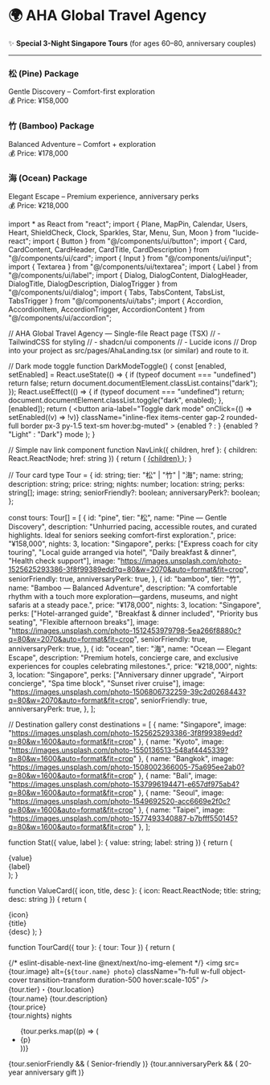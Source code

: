 # 🌍 AHA Global Travel Agency

✨ **Special 3-Night Singapore Tours** (for ages 60–80, anniversary couples)

---

### 松 (Pine) Package
Gentle Discovery – Comfort-first exploration  
💰 Price: ¥158,000

### 竹 (Bamboo) Package
Balanced Adventure – Comfort + exploration  
💰 Price: ¥178,000

### 海 (Ocean) Package
Elegant Escape – Premium experience, anniversary perks  
💰 Price: ¥218,000

import * as React from "react";
import { Plane, MapPin, Calendar, Users, Heart, ShieldCheck, Clock, Sparkles, Star, Menu, Sun, Moon } from "lucide-react";
import { Button } from "@/components/ui/button";
import { Card, CardContent, CardHeader, CardTitle, CardDescription } from "@/components/ui/card";
import { Input } from "@/components/ui/input";
import { Textarea } from "@/components/ui/textarea";
import { Label } from "@/components/ui/label";
import { Dialog, DialogContent, DialogHeader, DialogTitle, DialogDescription, DialogTrigger } from "@/components/ui/dialog";
import { Tabs, TabsContent, TabsList, TabsTrigger } from "@/components/ui/tabs";
import { Accordion, AccordionItem, AccordionTrigger, AccordionContent } from "@/components/ui/accordion";

// AHA Global Travel Agency — Single-file React page (TSX)
// - TailwindCSS for styling
// - shadcn/ui components
// - Lucide icons
// Drop into your project as src/pages/AhaLanding.tsx (or similar) and route to it.

// Dark mode toggle
function DarkModeToggle() {
  const [enabled, setEnabled] = React.useState<boolean>(() => {
    if (typeof document === "undefined") return false;
    return document.documentElement.classList.contains("dark");
  });
  React.useEffect(() => {
    if (typeof document === "undefined") return;
    document.documentElement.classList.toggle("dark", enabled);
  }, [enabled]);
  return (
    <button
      aria-label="Toggle dark mode"
      onClick={() => setEnabled((v) => !v)}
      className="inline-flex items-center gap-2 rounded-full border px-3 py-1.5 text-sm hover:bg-muted"
    >
      {enabled ? <Sun className="h-4 w-4" /> : <Moon className="h-4 w-4" />}
      <span className="hidden sm:inline">{enabled ? "Light" : "Dark"} mode</span>
    </button>
  );
}

// Simple nav link component
function NavLink({ children, href }: { children: React.ReactNode; href: string }) {
  return (
    <a href={href} className="text-sm font-medium text-muted-foreground hover:text-foreground">
      {children}
    </a>
  );
}

// Tour card
type Tour = {
  id: string;
  tier: "松" | "竹" | "海";
  name: string;
  description: string;
  price: string;
  nights: number;
  location: string;
  perks: string[];
  image: string;
  seniorFriendly?: boolean;
  anniversaryPerk?: boolean;
};

const tours: Tour[] = [
  {
    id: "pine",
    tier: "松",
    name: "Pine — Gentle Discovery",
    description:
      "Unhurried pacing, accessible routes, and curated highlights. Ideal for seniors seeking comfort-first exploration.",
    price: "¥158,000",
    nights: 3,
    location: "Singapore",
    perks: ["Express coach for city touring", "Local guide arranged via hotel", "Daily breakfast & dinner", "Health check support"],
    image:
      "https://images.unsplash.com/photo-1525625293386-3f8f99389edd?q=80&w=2070&auto=format&fit=crop",
    seniorFriendly: true,
    anniversaryPerk: true,
  },
  {
    id: "bamboo",
    tier: "竹",
    name: "Bamboo — Balanced Adventure",
    description:
      "A comfortable rhythm with a touch more exploration—gardens, museums, and night safaris at a steady pace.",
    price: "¥178,000",
    nights: 3,
    location: "Singapore",
    perks: ["Hotel-arranged guide", "Breakfast & dinner included", "Priority bus seating", "Flexible afternoon breaks"],
    image:
      "https://images.unsplash.com/photo-1512453979798-5ea266f8880c?q=80&w=2070&auto=format&fit=crop",
    seniorFriendly: true,
    anniversaryPerk: true,
  },
  {
    id: "ocean",
    tier: "海",
    name: "Ocean — Elegant Escape",
    description:
      "Premium hotels, concierge care, and exclusive experiences for couples celebrating milestones.",
    price: "¥218,000",
    nights: 3,
    location: "Singapore",
    perks: ["Anniversary dinner upgrade", "Airport concierge", "Spa time block", "Sunset river cruise"],
    image:
      "https://images.unsplash.com/photo-1506806732259-39c2d0268443?q=80&w=2070&auto=format&fit=crop",
    seniorFriendly: true,
    anniversaryPerk: true,
  },
];

// Destination gallery
const destinations = [
  { name: "Singapore", image: "https://images.unsplash.com/photo-1525625293386-3f8f99389edd?q=80&w=1600&auto=format&fit=crop" },
  { name: "Kyoto", image: "https://images.unsplash.com/photo-1550136513-548af4445339?q=80&w=1600&auto=format&fit=crop" },
  { name: "Bangkok", image: "https://images.unsplash.com/photo-1508002366005-75a695ee2ab0?q=80&w=1600&auto=format&fit=crop" },
  { name: "Bali", image: "https://images.unsplash.com/photo-1537996194471-e657df975ab4?q=80&w=1600&auto=format&fit=crop" },
  { name: "Seoul", image: "https://images.unsplash.com/photo-1549692520-acc6669e2f0c?q=80&w=1600&auto=format&fit=crop" },
  { name: "Taipei", image: "https://images.unsplash.com/photo-1577493340887-b7bfff550145?q=80&w=1600&auto=format&fit=crop" },
];

function Stat({ value, label }: { value: string; label: string }) {
  return (
    <div className="rounded-2xl border bg-background/60 px-6 py-4 text-center shadow-sm backdrop-blur">
      <div className="text-2xl font-semibold tracking-tight">{value}</div>
      <div className="text-xs text-muted-foreground">{label}</div>
    </div>
  );
}

function ValueCard({ icon, title, desc }: { icon: React.ReactNode; title: string; desc: string }) {
  return (
    <Card className="h-full border-muted/50">
      <CardHeader className="space-y-1">
        <div className="flex items-center gap-3">
          <div className="rounded-xl border p-2">{icon}</div>
          <CardTitle className="text-base">{title}</CardTitle>
        </div>
        <CardDescription className="text-sm leading-relaxed">{desc}</CardDescription>
      </CardHeader>
    </Card>
  );
}

function TourCard({ tour }: { tour: Tour }) {
  return (
    <Card className="overflow-hidden border-muted/50">
      <div className="relative h-52 w-full overflow-hidden">
        {/* eslint-disable-next-line @next/next/no-img-element */}
        <img src={tour.image} alt={`${tour.name} photo`} className="h-full w-full object-cover transition-transform duration-500 hover:scale-105" />
        <div className="absolute left-3 top-3 rounded-full bg-background/80 px-3 py-1 text-xs shadow-sm backdrop-blur">
          {tour.tier}・{tour.location}
        </div>
      </div>
      <CardHeader>
        <div className="flex items-start justify-between gap-4">
          <div>
            <CardTitle className="text-lg">{tour.name}</CardTitle>
            <CardDescription>{tour.description}</CardDescription>
          </div>
          <div className="text-right">
            <div className="text-lg font-semibold">{tour.price}</div>
            <div className="text-xs text-muted-foreground">{tour.nights} nights</div>
          </div>
        </div>
      </CardHeader>
      <CardContent className="grid gap-3">
        <ul className="grid grid-cols-1 gap-2 text-sm sm:grid-cols-2">
          {tour.perks.map((p) => (
            <li key={p} className="flex items-center gap-2 text-muted-foreground">
              <ShieldCheck className="h-4 w-4" /> {p}
            </li>
          ))}
        </ul>
        <div className="flex items-center justify-between pt-2">
          <div className="flex items-center gap-2 text-xs text-muted-foreground">
            {tour.seniorFriendly && (
              <span className="inline-flex items-center gap-1 rounded-full border px-2 py-1"><Heart className="h-3 w-3" /> Senior-friendly</span>
            )}
            {tour.anniversaryPerk && (
              <span className="inline-flex items-center gap-1 rounded-full border px-2 py-1"><Sparkles className="h-3 w-3" /> 20-year anniversary gift</span>
            )}
          </div>
          <Dialog>
            <DialogTrigger asChild>
              <Button size="sm">Book inquiry</Button>
            </DialogTrigger>
            <DialogContent className="sm:max-w-lg">
              <DialogHeader>
                <DialogTitle>Inquiry — {tour.name}</DialogTitle>
                <DialogDescription>Tell us a bit about your trip and we'll reply with options and pricing details.</DialogDescription>
              </DialogHeader>
              <form className="grid gap-4">
                <div className="grid gap-2">
                  <Label htmlFor="name">Full name</Label>
                  <Input id="name" placeholder="Your name" />
                </div>
                <div className="grid gap-2">
                  <Label htmlFor="email">Email</Label>
                  <Input id="email" type="email" placeholder="you@example.com" />
                </div>
                <div className="grid gap-2 sm:grid-cols-3">
                  <div className="grid gap-2">
                    <Label htmlFor="dates">Dates</Label>
                    <Input id="dates" placeholder="2025-10-12 → 2025-10-15" />
                  </div>
                  <div className="grid gap-2">
                    <Label htmlFor="guests">Guests</Label>
                    <Input id="guests" type="number" placeholder="2" />
                  </div>
                  <div className="grid gap-2">
                    <Label htmlFor="tier">Tier</Label>
                    <Input id="tier" defaultValue={`${tour.tier}`} />
                  </div>
                </div>
                <div className="grid gap-2">
                  <Label htmlFor="message">Notes</Label>
                  <Textarea id="message" placeholder="Mobility needs, dietary preferences, anniversary date, etc." />
                </div>
                <Button type="button">Send inquiry</Button>
              </form>
            </DialogContent>
          </Dialog>
        </div>
      </CardContent>
    </Card>
  );
}

function Header() {
  const [open, setOpen] = React.useState(false);
  return (
    <header className="sticky top-0 z-40 w-full border-b bg-background/80 backdrop-blur">
      <div className="mx-auto flex max-w-7xl items-center justify-between px-4 py-3 sm:px-6">
        <a href="#home" className="flex items-center gap-2">
          <div className="flex h-9 w-9 items-center justify-center rounded-xl border text-primary">
            <Plane className="h-5 w-5" />
          </div>
          <div className="leading-tight">
            <div className="text-sm font-semibold tracking-wide">AHA Global</div>
            <div className="text-[10px] text-muted-foreground">Travel Agency</div>
          </div>
        </a>
        <nav className="hidden items-center gap-6 md:flex">
          <NavLink href="#tours">Tours</NavLink>
          <NavLink href="#destinations">Destinations</NavLink>
          <NavLink href="#why">Why AHA</NavLink>
          <NavLink href="#faq">FAQ</NavLink>
          <a href="https://www.AHAglobaltravelagency.com" className="text-sm text-primary underline-offset-4 hover:underline">AHAglobaltravelagency.com</a>
        </nav>
        <div className="flex items-center gap-3">
          <DarkModeToggle />
          <Button className="hidden sm:inline-flex" size="sm">Contact us</Button>
          <button className="md:hidden" onClick={() => setOpen((v) => !v)} aria-label="Open menu">
            <Menu className="h-5 w-5" />
          </button>
        </div>
      </div>
      {open && (
        <div className="border-t bg-background md:hidden">
          <div className="mx-auto grid max-w-7xl gap-2 px-4 py-3 sm:px-6">
            <NavLink href="#tours">Tours</NavLink>
            <NavLink href="#destinations">Destinations</NavLink>
            <NavLink href="#why">Why AHA</NavLink>
            <NavLink href="#faq">FAQ</NavLink>
            <Button size="sm" className="mt-2 w-fit">Contact us</Button>
          </div>
        </div>
      )}
    </header>
  );
}

function Hero() {
  return (
    <section id="home" className="relative overflow-hidden">
      <div className="absolute inset-0 -z-10 bg-gradient-to-b from-primary/10 via-transparent to-transparent" />
      <div className="mx-auto grid max-w-7xl items-center gap-8 px-4 pb-16 pt-14 sm:px-6 md:grid-cols-2 md:pb-24 md:pt-20">
        <div className="space-y-6">
          <div className="inline-flex items-center gap-2 rounded-full border px-3 py-1 text-xs text-muted-foreground">
            <ShieldCheck className="h-3.5 w-3.5" /> Senior‑friendly curated tours
          </div>
          <h1 className="text-3xl font-semibold leading-tight sm:text-4xl md:text-5xl">
            AHA Global Travel Agency
          </h1>
          <p className="max-w-prose text-muted-foreground">
            Thoughtfully designed journeys with comfort, safety, and celebration in mind. Ideal for travelers aged 60–80 and couples commemorating their 20‑year anniversary.
          </p>
          <div className="grid gap-3 rounded-2xl border bg-background/60 p-3 shadow-sm backdrop-blur sm:grid-cols-4">
            <div className="col-span-2 grid gap-1">
              <Label htmlFor="where" className="text-xs">Where</Label>
              <div className="flex items-center gap-2">
                <MapPin className="h-4 w-4 text-muted-foreground" />
                <Input id="where" placeholder="Singapore" className="bg-background" />
              </div>
            </div>
            <div className="grid gap-1">
              <Label htmlFor="dates" className="text-xs">Dates</Label>
              <div className="flex items-center gap-2">
                <Calendar className="h-4 w-4 text-muted-foreground" />
                <Input id="dates" placeholder="2025/10/12 → 10/15" className="bg-background" />
              </div>
            </div>
            <div className="grid gap-1">
              <Label htmlFor="guests" className="text-xs">Guests</Label>
              <div className="flex items-center gap-2">
                <Users className="h-4 w-4 text-muted-foreground" />
                <Input id="guests" placeholder="20" className="bg-background" />
              </div>
            </div>
            <div className="sm:col-span-4">
              <Button className="w-full">Search availability</Button>
            </div>
          </div>
          <div className="flex gap-4">
            <Stat value="4.9/5" label="Guest rating" />
            <Stat value="12k+" label="Happy travelers" />
            <Stat value="98%" label="On‑time tours" />
          </div>
        </div>
        {/* eslint-disable-next-line @next/next/no-img-element */}
        <img
          src="https://images.unsplash.com/photo-1544989164-31dc3c645987?q=80&w=2070&auto=format&fit=crop"
          alt="Travel collage"
          className="h-[420px] w-full rounded-3xl object-cover shadow-xl"
        />
      </div>
    </section>
  );
}

function WhyAHA() {
  return (
    <section id="why" className="mx-auto max-w-7xl px-4 py-16 sm:px-6">
      <div className="mx-auto max-w-2xl text-center">
        <h2 className="text-2xl font-semibold sm:text-3xl">Why travel with AHA?</h2>
        <p className="mt-2 text-muted-foreground">Comfort-first design, clear pacing, and thoughtful care—without compromising on wonder.</p>
      </div>
      <div className="mt-8 grid gap-4 sm:grid-cols-2 md:grid-cols-4">
        <ValueCard icon={<Clock className="h-5 w-5" />} title="Gentle pacing" desc="Itineraries tuned for energy and rest, including afternoon breaks." />
        <ValueCard icon={<ShieldCheck className="h-5 w-5" />} title="Safety & support" desc="Local guides via hotel partners, health check assistance, and reliable transport." />
        <ValueCard icon={<Heart className="h-5 w-5" />} title="Anniversary perks" desc="Special upgrades for couples celebrating 20 years together." />
        <ValueCard icon={<Sparkles className="h-5 w-5" />} title="Curated moments" desc="Meaningful highlights and photo‑ready scenes—no rush, just joy." />
      </div>
    </section>
  );
}

function FeaturedTours() {
  return (
    <section id="tours" className="mx-auto max-w-7xl px-4 py-16 sm:px-6">
      <div className="flex items-end justify-between gap-4">
        <div>
          <h2 className="text-2xl font-semibold sm:text-3xl">Featured 3‑Night Singapore</h2>
          <p className="text-muted-foreground">Choose your style: 松 (Pine), 竹 (Bamboo), or 海 (Ocean).</p>
        </div>
        <Tabs defaultValue="all" className="hidden sm:block">
          <TabsList>
            <TabsTrigger value="all">All</TabsTrigger>
            <TabsTrigger value="senior">Senior‑friendly</TabsTrigger>
            <TabsTrigger value="anniversary">Anniversary</TabsTrigger>
          </TabsList>
        </Tabs>
      </div>
      <div className="mt-6 grid gap-6 md:grid-cols-2 lg:grid-cols-3">
        {tours.map((t) => (
          <TourCard key={t.id} tour={t} />
        ))}
      </div>
      <div className="mt-8 rounded-2xl border bg-primary/5 p-6 text-center">
        <div className="mx-auto max-w-3xl">
          <p className="text-sm text-primary">Limited‑time offer</p>
          <h3 className="mt-2 text-xl font-semibold">Special promotion for couples celebrating their 20‑year anniversary (ages 60–80)</h3>
          <p className="mt-2 text-muted-foreground">
            Enjoy a complimentary anniversary dinner experience and priority coach seating for two on any 松・竹・海 package.
          </p>
          <Button className="mt-4">Claim anniversary perk</Button>
        </div>
      </div>
    </section>
  );
}

function Destinations() {
  return (
    <section id="destinations" className="mx-auto max-w-7xl px-4 py-16 sm:px-6">
      <div className="mx-auto max-w-2xl text-center">
        <h2 className="text-2xl font-semibold sm:text-3xl">Explore destinations</h2>
        <p className="mt-2 text-muted-foreground">Handpicked cities with excellent accessibility, cuisine, and culture.</p>
      </div>
      <div className="mt-8 grid gap-4 sm:grid-cols-2 md:grid-cols-3">
        {destinations.map((d) => (
          <div key={d.name} className="group relative overflow-hidden rounded-2xl border">
            {/* eslint-disable-next-line @next/next/no-img-element */}
            <img src={d.image} alt={d.name} className="h-52 w-full object-cover transition-transform duration-500 group-hover:scale-105" />
            <div className="pointer-events-none absolute inset-0 bg-gradient-to-t from-black/60 via-black/0 to-black/0" />
            <div className="absolute bottom-3 left-3 flex items-center gap-2 text-white">
              <MapPin className="h-4 w-4" /> <span className="text-sm font-medium">{d.name}</span>
            </div>
          </div>
        ))}
      </div>
    </section>
  );
}

function Testimonials() {
  return (
    <section className="mx-auto max-w-7xl px-4 py-16 sm:px-6">
      <div className="mx-auto max-w-2xl text-center">
        <h2 className="text-2xl font-semibold sm:text-3xl">Guest stories</h2>
        <p className="mt-2 text-muted-foreground">Real words from travelers who trusted AHA with their special moments.</p>
      </div>
      <div className="mt-8 grid gap-6 md:grid-cols-3">
        {[0, 1, 2].map((i) => (
          <Card key={i} className="border-muted/50">
            <CardHeader>
              <div className="flex items-center justify-between">
                <CardTitle className="text-base">Wonderful pacing & care</CardTitle>
                <div className="flex items-center gap-1 text-yellow-500" aria-label="5 stars">
                  <Star className="h-4 w-4 fill-current" />
                  <Star className="h-4 w-4 fill-current" />
                  <Star className="h-4 w-4 fill-current" />
                  <Star className="h-4 w-4 fill-current" />
                  <Star className="h-4 w-4 fill-current" />
                </div>
              </div>
              <CardDescription>
                “We celebrated our 20‑year anniversary in Singapore. The coach, guides, and gentle schedule made it perfect.”
              </CardDescription>
            </CardHeader>
            <CardContent>
              <div className="text-xs text-muted-foreground">— Mr. & Mrs. Tanaka</div>
            </CardContent>
          </Card>
        ))}
      </div>
    </section>
  );
}

function FAQ() {
  return (
    <section id="faq" className="mx-auto max-w-4xl px-4 py-16 sm:px-6">
      <div className="text-center">
        <h2 className="text-2xl font-semibold sm:text-3xl">Frequently asked questions</h2>
      </div>
      <Accordion type="single" collapsible className="mt-6">
        <AccordionItem value="item-1">
          <AccordionTrigger className="text-left">Is this suitable for travelers aged 60–80?</AccordionTrigger>
          <AccordionContent>
            Absolutely. All AHA itineraries are designed with comfortable pacing, accessible routes, and health‑check support.
          </AccordionContent>
        </AccordionItem>
        <AccordionItem value="item-2">
          <AccordionTrigger className="text-left">What’s included in the 3‑night Singapore tour?</AccordionTrigger>
          <AccordionContent>
            Daily breakfast and dinner, express coach for city touring, hotel‑arranged local guide, and optional upgrades for anniversaries.
          </AccordionContent>
        </AccordionItem>
        <AccordionItem value="item-3">
          <AccordionTrigger className="text-left">Do you arrange travel & health insurance?</AccordionTrigger>
          <AccordionContent>
            Yes. We can provide quotes for airfare, travel insurance, and senior‑friendly health coverage upon request.
          </AccordionContent>
        </AccordionItem>
      </Accordion>
    </section>
  );
}

function Footer() {
  return (
    <footer className="border-t">
      <div className="mx-auto grid max-w-7xl gap-8 px-4 py-10 sm:grid-cols-2 sm:px-6 md:grid-cols-4">
        <div className="space-y-2">
          <div className="flex items-center gap-2">
            <div className="flex h-8 w-8 items-center justify-center rounded-lg border text-primary">
              <Plane className="h-4 w-4" />
            </div>
            <span className="text-sm font-semibold">AHA Global Travel Agency</span>
          </div>
          <p className="text-sm text-muted-foreground">Comfort‑first journeys for seniors and milestone couples.</p>
        </div>
        <div>
          <div className="text-sm font-semibold">Contact</div>
          <ul className="mt-2 space-y-1 text-sm text-muted-foreground">
            <li>Email: hello@AHAglobaltravelagency.com</li>
            <li>Phone: +81‑00‑0000‑0000</li>
            <li>Address: Osaka, Japan</li>
          </ul>
        </div>
        <div>
          <div className="text-sm font-semibold">Company</div>
          <ul className="mt-2 space-y-1 text-sm text-muted-foreground">
            <li><a href="#tours" className="hover:text-foreground">Tours</a></li>
            <li><a href="#destinations" className="hover:text-foreground">Destinations</a></li>
            <li><a href="#why" className="hover:text-foreground">Why AHA</a></li>
            <li><a href="#faq" className="hover:text-foreground">FAQ</a></li>
          </ul>
        </div>
        <div>
          <div className="text-sm font-semibold">Legal</div>
          <ul className="mt-2 space-y-1 text-sm text-muted-foreground">
            <li>Terms & Conditions</li>
            <li>Privacy Policy</li>
            <li>Insurance Partner Disclosures</li>
          </ul>
        </div>
      </div>
      <div className="border-t py-6 text-center text-xs text-muted-foreground">
        © {new Date().getFullYear()} AHA Global Travel Agency — All rights reserved.
      </div>
    </footer>
  );
}

export default function AhaLanding() {
  return (
    <div className="min-h-screen bg-background text-foreground">
      <Header />
      <Hero />
      <WhyAHA />
      <FeaturedTours />
      <Destinations />
      <Testimonials />
      <FAQ />
      <section className="mx-auto max-w-7xl px-4 pb-20 sm:px-6">
        <div className="rounded-3xl border bg-primary/5 p-8 text-center md:p-12">
          <h3 className="text-xl font-semibold sm:text-2xl">Ready to design your perfect trip?</h3>
          <p className="mt-2 text-muted-foreground">Tell us your dates, group size, and needs—we’ll craft the plan and pricing.</p>
          <Dialog>
            <DialogTrigger asChild>
              <Button className="mt-4">Start a custom plan</Button>
            </DialogTrigger>
            <DialogContent className="sm:max-w-lg">
              <DialogHeader>
                <DialogTitle>Start a custom plan</DialogTitle>
                <DialogDescription>We’ll reply with a tailored itinerary and quote.</DialogDescription>
              </DialogHeader>
              <form className="grid gap-4">
                <div className="grid gap-2">
                  <Label htmlFor="cname">Full name</Label>
                  <Input id="cname" placeholder="Your name" />
                </div>
                <div className="grid gap-2">
                  <Label htmlFor="cemail">Email</Label>
                  <Input id="cemail" type="email" placeholder="you@example.com" />
                </div>
                <div className="grid gap-2 sm:grid-cols-3">
                  <div className="grid gap-2">
                    <Label htmlFor="cdates">Dates</Label>
                    <Input id="cdates" placeholder="2025/10/12 → 10/15" />
                  </div>
                  <div className="grid gap-2">
                    <Label htmlFor="cguests">Guests</Label>
                    <Input id="cguests" type="number" placeholder="20" />
                  </div>
                  <div className="grid gap-2">
                    <Label htmlFor="cdestination">Destination</Label>
                    <Input id="cdestination" placeholder="Singapore" />
                  </div>
                </div>
                <div className="grid gap-2">
                  <Label htmlFor="cnotes">Notes</Label>
                  <Textarea id="cnotes" placeholder="Mobility needs, dietary requests, celebration details, etc." />
                </div>
                <Button type="button">Send request</Button>
              </form>
            </DialogContent>
          </Dialog>
        </div>
      </section>
      <Footer />
    </div>
  );
}

